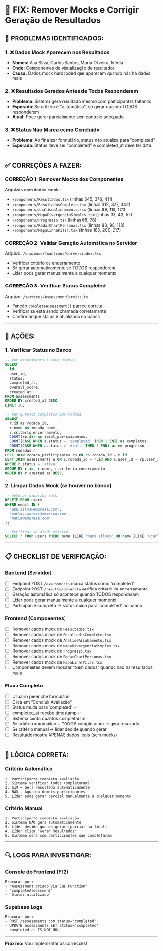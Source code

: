 # 🔧 FIX: Remover Mocks e Corrigir Geração de Resultados

## 🎯 PROBLEMAS IDENTIFICADOS:

### 1. ❌ Dados Mock Aparecem nos Resultados
- **Nomes:** Ana Silva, Carlos Santos, Maria Oliveira, Média
- **Onde:** Componentes de visualização de resultados
- **Causa:** Dados mock hardcoded que aparecem quando não há dados reais

### 2. ❌ Resultados Gerados Antes de Todos Responderem
- **Problema:** Sistema gera resultado mesmo com participantes faltando
- **Esperado:** Se critério é "automático", só gerar quando TODOS responderem
- **Atual:** Pode gerar parcialmente sem controle adequado

### 3. ❌ Status Não Marca como Concluído
- **Problema:** Ao finalizar formulário, status não atualiza para "completed"
- **Esperado:** Status deve ser "completed" e completed_at deve ter data

---

## ✅ CORREÇÕES A FAZER:

### CORREÇÃO 1: Remover Mocks dos Componentes
Arquivos com dados mock:
- `/components/Resultados.tsx` (linhas 345, 378, 411)
- `/components/ResultadosComplete.tsx` (linhas 312, 327, 342)
- `/components/AnaliseAlinhamento.tsx` (linhas 99, 110, 121)
- `/components/MapaDivergenciaSimples.tsx` (linhas 33, 43, 53)
- `/components/Progresso.tsx` (linhas 68, 78)
- `/components/RadarChartPersonas.tsx` (linhas 83, 98, 113)
- `/components/MapaLinhaPilar.tsx` (linhas 183, 200, 217)

### CORREÇÃO 2: Validar Geração Automática no Servidor
Arquivo: `/supabase/functions/server/index.tsx`
- Verificar critério de encerramento
- Só gerar automaticamente se TODOS responderem
- Líder pode gerar manualmente a qualquer momento

### CORREÇÃO 3: Verificar Status Completed
Arquivo: `/services/AssessmentService.ts`
- Função `completeAssessment()` parece correta
- Verificar se está sendo chamada corretamente
- Confirmar que status é atualizado no banco

---

## 🚀 AÇÕES:

### 1. Verificar Status no Banco
```sql
-- Ver assessments e seus status
SELECT 
  id, 
  user_id, 
  status, 
  completed_at, 
  overall_score,
  created_at
FROM assessments 
ORDER BY created_at DESC 
LIMIT 10;

-- Ver quantos completos por rodada
SELECT 
  r.id as rodada_id,
  r.nome as rodada_nome,
  r.criterio_encerramento,
  COUNT(rp.id) as total_participantes,
  COUNT(CASE WHEN a.status = 'completed' THEN 1 END) as completos,
  COUNT(CASE WHEN a.status = 'draft' THEN 1 END) as em_progresso
FROM rodadas r
LEFT JOIN rodada_participantes rp ON rp.rodada_id = r.id
LEFT JOIN assessments a ON a.rodada_id = r.id AND a.user_id = rp.user_id
WHERE r.status = 'ativa'
GROUP BY r.id, r.nome, r.criterio_encerramento
ORDER BY r.created_at DESC;
```

### 2. Limpar Dados Mock (se houver no banco)
```sql
-- Deletar usuários mock
DELETE FROM users 
WHERE email IN (
  'ana.silva@empresa.com',
  'carlos.santos@empresa.com',
  'maria@empresa.com'
);

-- Verificar se ainda existem
SELECT * FROM users WHERE name ILIKE '%ana silva%' OR name ILIKE '%carlos santos%';
```

---

## 📋 CHECKLIST DE VERIFICAÇÃO:

### Backend (Servidor)
- [ ] Endpoint POST `/assessments` marca status como 'completed'
- [ ] Endpoint POST `/results/generate` verifica critério de encerramento
- [ ] Geração automática só acontece quando TODOS responderam
- [ ] Líder pode gerar manualmente a qualquer momento
- [ ] Participante completa → status muda para 'completed' no banco

### Frontend (Componentes)
- [ ] Remover dados mock de `Resultados.tsx`
- [ ] Remover dados mock de `ResultadosComplete.tsx`
- [ ] Remover dados mock de `AnaliseAlinhamento.tsx`
- [ ] Remover dados mock de `MapaDivergenciaSimples.tsx`
- [ ] Remover dados mock de `Progresso.tsx`
- [ ] Remover dados mock de `RadarChartPersonas.tsx`
- [ ] Remover dados mock de `MapaLinhaPilar.tsx`
- [ ] Componentes devem mostrar "Sem dados" quando não há resultados reais

### Fluxo Completo
- [ ] Usuário preenche formulário
- [ ] Clica em "Concluir Avaliação"
- [ ] Status muda para 'completed' ✅
- [ ] completed_at recebe timestamp ✅
- [ ] Sistema conta quantos completaram
- [ ] Se critério automático + TODOS completaram → gera resultado
- [ ] Se critério manual → líder decide quando gerar
- [ ] Resultado mostra APENAS dados reais (sem mocks)

---

## 🎯 LÓGICA CORRETA:

### Critério Automático
```
1. Participante completa avaliação
2. Sistema verifica: todos completaram?
3. SIM → Gera resultado automaticamente
4. NÃO → Aguarda demais participantes
5. Líder pode gerar parcial manualmente a qualquer momento
```

### Critério Manual
```
1. Participante completa avaliação
2. Sistema NÃO gera automaticamente
3. Líder decide quando gerar (parcial ou final)
4. Líder clica "Gerar Resultados"
5. Sistema gera com participantes que completaram
```

---

## 🔍 LOGS PARA INVESTIGAR:

### Console do Frontend (F12)
```
Procurar por:
- "Assessment criado via SQL Function"
- "completeAssessment"
- "Status atualizado"
```

### Supabase Logs
```
Procurar por:
- POST /assessments com status='completed'
- UPDATE assessments SET status='completed'
- completed_at IS NOT NULL
```

---

**Próximo:** Vou implementar as correções!

